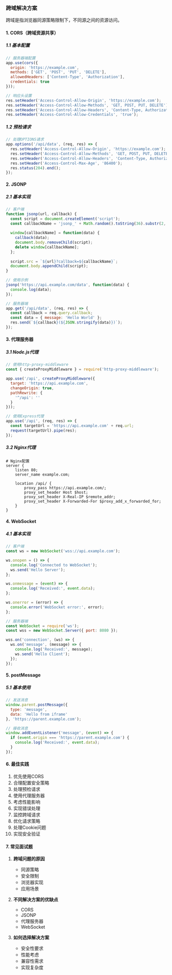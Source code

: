### 跨域解决方案
跨域是指浏览器同源策略限制下，不同源之间的资源访问。

#### 1. CORS（跨域资源共享）
##### 1.1 基本配置
```javascript
// 服务器端配置
app.use(cors({
  origin: 'https://example.com',
  methods: ['GET', 'POST', 'PUT', 'DELETE'],
  allowedHeaders: ['Content-Type', 'Authorization'],
  credentials: true
}));

// 响应头设置
res.setHeader('Access-Control-Allow-Origin', 'https://example.com');
res.setHeader('Access-Control-Allow-Methods', 'GET, POST, PUT, DELETE');
res.setHeader('Access-Control-Allow-Headers', 'Content-Type, Authorization');
res.setHeader('Access-Control-Allow-Credentials', 'true');
```

##### 1.2 预检请求
```javascript
// 处理OPTIONS请求
app.options('/api/data', (req, res) => {
  res.setHeader('Access-Control-Allow-Origin', 'https://example.com');
  res.setHeader('Access-Control-Allow-Methods', 'GET, POST, PUT, DELETE');
  res.setHeader('Access-Control-Allow-Headers', 'Content-Type, Authorization');
  res.setHeader('Access-Control-Max-Age', '86400');
  res.status(204).end();
});
```

#### 2. JSONP
##### 2.1 基本实现
```javascript
// 客户端
function jsonp(url, callback) {
  const script = document.createElement('script');
  const callbackName = 'jsonp_' + Math.random().toString(36).substr(2, 5);
  
  window[callbackName] = function(data) {
    callback(data);
    document.body.removeChild(script);
    delete window[callbackName];
  };
  
  script.src = `${url}?callback=${callbackName}`;
  document.body.appendChild(script);
}

// 使用示例
jsonp('https://api.example.com/data', function(data) {
  console.log(data);
});

// 服务器端
app.get('/api/data', (req, res) => {
  const callback = req.query.callback;
  const data = { message: 'Hello World' };
  res.send(`${callback}(${JSON.stringify(data)})`);
});
```

#### 3. 代理服务器
##### 3.1 Node.js代理
```javascript
// 使用http-proxy-middleware
const { createProxyMiddleware } = require('http-proxy-middleware');

app.use('/api', createProxyMiddleware({
  target: 'https://api.example.com',
  changeOrigin: true,
  pathRewrite: {
    '^/api': ''
  }
}));

// 使用Express代理
app.use('/api', (req, res) => {
  const targetUrl = 'https://api.example.com' + req.url;
  request(targetUrl).pipe(res);
});
```

##### 3.2 Nginx代理
```nginx
# Nginx配置
server {
    listen 80;
    server_name example.com;

    location /api/ {
        proxy_pass https://api.example.com/;
        proxy_set_header Host $host;
        proxy_set_header X-Real-IP $remote_addr;
        proxy_set_header X-Forwarded-For $proxy_add_x_forwarded_for;
    }
}
```

#### 4. WebSocket
##### 4.1 基本实现
```javascript
// 客户端
const ws = new WebSocket('wss://api.example.com');

ws.onopen = () => {
  console.log('Connected to WebSocket');
  ws.send('Hello Server');
};

ws.onmessage = (event) => {
  console.log('Received:', event.data);
};

ws.onerror = (error) => {
  console.error('WebSocket error:', error);
};

// 服务器端
const WebSocket = require('ws');
const wss = new WebSocket.Server({ port: 8080 });

wss.on('connection', (ws) => {
  ws.on('message', (message) => {
    console.log('Received:', message);
    ws.send('Hello Client');
  });
});
```

#### 5. postMessage
##### 5.1 基本使用
```javascript
// 发送消息
window.parent.postMessage({
  type: 'message',
  data: 'Hello from iframe'
}, 'https://parent.example.com');

// 接收消息
window.addEventListener('message', (event) => {
  if (event.origin === 'https://parent.example.com') {
    console.log('Received:', event.data);
  }
});
```

#### 6. 最佳实践
1. 优先使用CORS
2. 合理配置安全策略
3. 处理预检请求
4. 使用代理服务器
5. 考虑性能影响
6. 实现错误处理
7. 监控跨域请求
8. 优化请求策略
9. 处理Cookie问题
10. 实现安全验证

#### 7. 常见面试题
1. **跨域问题的原因**
   - 同源策略
   - 安全限制
   - 浏览器实现
   - 应用场景

2. **不同解决方案的优缺点**
   - CORS
   - JSONP
   - 代理服务器
   - WebSocket

3. **如何选择解决方案**
   - 安全性要求
   - 性能考虑
   - 兼容性需求
   - 实现复杂度 